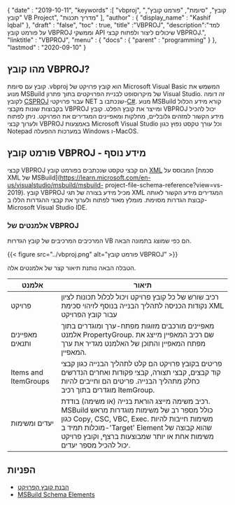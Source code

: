 {
  "date" : "2019-10-11",
  "keywords" :[ "vbproj", "קובץ", "סיומת", "פורמט קובץ", "קובץ VB Project", "מדריך תכנות" ],
  "author" : {
    "display_name" : "Kashif Iqbal"
},
  "draft" : "false",
  "toc" : true,
  "title" :"VBPROJ",
  "description":"למד על פורמט קובץ VBPROJ וממשקי API שיכולים ליצור ולפתוח קבצי VBPROJ.",
  "linktitle" : "VBPROJ",
  "menu" : {
    "docs" : {
      "parent" : "programming"
}
},
  "lastmod" : "2020-09-10"
}

## מהו קובץ VBPROJ?

קובץ עם סיומת .vbproj הוא קובץ פרויקט של Microsoft Visual Basic המשמש את מנוע MSBuild של מיקרוסופט לבניית הפרויקטים בתוך פתרון Visual Studio. זה דומה לקובץ [CSPROJ](/he/programming/csproj/) עבור פרויקטי NET שנכתבו ב-[C#](/he/programming/cs/). מנוע MSBuild קורא מידע הכלול בקבוצות שונות מקבצי VBPROJ ומייצר את קובץ הפלט. קובץ VBPROJ יכול להכיל מידע הקשור למזהים גלובליים, מחלקות ומאפיינים המגדירים את הפרויקט. ניתן לפתוח ולערוך קבצי VBPROJ באמצעות Microsoft Visual Studio וכל עורך טקסט נפוץ כגון Notepad במערכות ההפעלה Windows ו-MacOS.

## פורמט קובץ VBPROJ - מידע נוסף

קבצי VBPROJ הם קבצי טקסט שנכתבים בפורמט קובץ [XML](/he/web/xml/) המבוסס על [סכמת XML של MSBuild](https://learn.microsoft.com/en-us/visualstudio/msbuild/msbuild- project-file-schema-reference?view=vs-2019). קובץ VBPROJ מכיל מידע בצורה של תגי XML המגדירים מידע הקשור לאותה קבוצת הגדרות מסוימת. מומלץ מאוד לפתוח ולערוך את קבצי ההגדרות הללו ב-Microsoft Visual Studio IDE.

### אלמנטים של VBPROJ

המרכיבים המרכיבים של קובץ הגדרות VB הם כפי שמוצג בתמונה הבאה.

{{< figure src="../vbproj.png" alt="פורמט קובץ VBPROJ" >}}

הטבלה הבאה נותנת תיאור קצר של אלמנטים אלה.

|אלמנט|תיאור|
---|---|
|פרויקט| רכיב שורש של כל קובץ פרויקט ויכול לכלול תכונות לציון נקודות הכניסה לתהליך הבנייה בנוסף לזיהוי סכימת XML עבור קובץ הפרויקט|
|מאפיינים ותנאים| מאפיינים מורכבים מזוגות מפתח-ערך ומוגדרים בתוך אלמנט PropertyGroup. שם רכיב המאפיין מייצג את מפתח המאפיין והתוכן של האלמנט מגדיר את ערך המאפיין.|
|Items and ItemGroups|פריטים בקובץ פרויקט הם קלט לתהליך הבנייה כגון קבצי קוד קבצים, קבצי תצורה, קבצי פקודות ואחרים הנדרשים כחלק מתהליך הבנייה. פריטים הם וחייבים להיות מוגדרים בתוך רכיב ItemGroup.|
|יעדים ומשימות| רכיב משימה מייצג הוראת בנייה (או משימה) בודדת. MSBuild כולל מספר רב של משימות מוגדרות מראש כגון Copy, CSC, VBC, Exec. משימות חייבות להיות מוכלות תמיד ב-'Target' Element שהוא קבוצה של משימות אחת או יותר שמבוצעות ברצף, וקובץ פרויקט יכול להכיל מספר יעדים.|

## הפניות

* [הבנת קובץ הפרויקט](https://learn.microsoft.com/en-us/aspnet/web-forms/overview/deployment/web-deployment-in-the-enterprise/understanding-the-project-file)
* [MSBuild Schema Elements](https://learn.microsoft.com/en-us/visualstudio/msbuild/msbuild-project-file-schema-reference?view=vs-2019)

